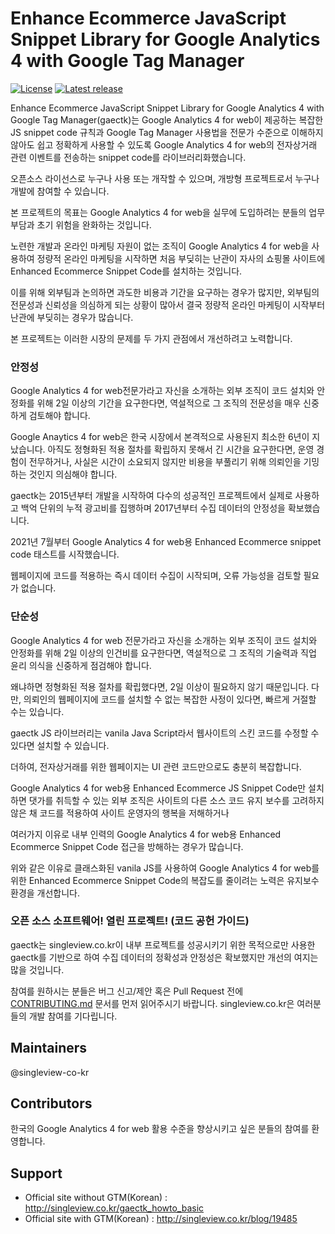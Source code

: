 Enhance Ecommerce JavaScript Snippet Library for Google Analytics 4 with Google Tag Manager
============

[![License](http://img.shields.io/badge/license-GNU%20LGPL-brightgreen.svg)](http://www.gnu.org/licenses/gpl.html)
[![Latest release](https://img.shields.io/github/v/release/singleview-co-kr/gaectk.svg)](https://github.com/singleview-co-kr/gaectk/releases)

Enhance Ecommerce JavaScript Snippet Library for Google Analytics 4 with Google Tag Manager(gaectk)는 Google Analytics 4 for web이 제공하는 복잡한 JS snippet code 규칙과 Google Tag Manager 사용법을 전문가 수준으로 이해하지 않아도 쉽고 정확하게 사용할 수 있도록 Google Analytics 4 for web의 전자상거래 관련 이벤트를 전송하는 snippet code를 라이브러리화했습니다.

오픈소스 라이선스로 누구나 사용 또는 개작할 수 있으며, 개방형 프로젝트로서 누구나 개발에 참여할 수 있습니다. 

본 프로젝트의 목표는 Google Analytics 4 for web을 실무에 도입하려는 분들의 업무 부담과 초기 위험을 완화하는 것입니다.

노련한 개발과 온라인 마케팅 자원이 없는 조직이 Google Analytics 4 for web을 사용하여 정량적 온라인 마케팅을 시작하면 처음 부딪히는 난관이 자사의 쇼핑몰 사이트에 Enhanced Ecommerce Snippet Code를 설치하는 것입니다.

이를 위해 외부팀과 논의하면 과도한 비용과 기간을 요구하는 경우가 많지만, 외부팀의 전문성과 신뢰성을 의심하게 되는 상황이 많아서 결국 정량적 온라인 마케팅이 시작부터 난관에 부딪히는 경우가 많습니다.

본 프로젝트는 이러한 시장의 문제를 두 가지 관점에서 개선하려고 노력합니다.

### 안정성

Google Analytics 4 for web전문가라고 자신을 소개하는 외부 조직이 코드 설치와 안정화를 위해 2일 이상의 기간을 요구한다면, 역설적으로 그 조직의 전문성을 매우 신중하게 검토해야 합니다.

Google Anaytics 4 for web은 한국 시장에서 본격적으로 사용된지 최소한 6년이 지났습니다. 아직도 정형화된 적용 절차를 확립하지 못해서 긴 시간을 요구한다면, 운영 경험이 전무하거나, 사실은 시간이 소요되지 않지만 비용을 부풀리기 위해 의뢰인을 기밍하는 것인지 의심해야 합니다.

gaectk는 2015년부터 개발을 시작하여 다수의 성공적인 프로젝트에서 실제로 사용하고 백억 단위의 누적 광고비를 집행하며 2017년부터 수집 데이터의 안정성을 확보했습니다.

2021년 7월부터 Google Analytics 4 for web용 Enhanced Ecommerce snippet code 태스트를 시작했습니다.

웹페이지에 코드를 적용하는 즉시 데이터 수집이 시작되며, 오류 가능성을 검토할 필요가 없습니다.

### 단순성

Google Analytics 4 for web 전문가라고 자신을 소개하는 외부 조직이 코드 설치와 안정화를 위해 2일 이상의 인건비를 요구한다면, 역설적으로 그 조직의 기술력과 직업 윤리 의식을 신중하게 점검해야 합니다.

왜냐하면 정형화된 적용 절차를 확립했다면, 2일 이상이 필요하지 않기 때문입니다. 다만, 의뢰인의 웹페이지에 코드를 설치할 수 없는 복잡한 사정이 있다면, 빠르게 거절할 수는 있습니다.

gaectk JS 라이브러리는 vanila Java Script라서 웹사이트의 스킨 코드를 수정할 수 있다면 설치할 수 있습니다.

더하여, 전자상거래를 위한 웹페이지는 UI 관련 코드만으로도 충분히 복잡합니다. 

Google Analytics 4 for web용 Enhanced Ecommerce JS Snippet Code만 설치하면 댓가를 취득할 수 있는 외부 조직은 사이트의 다른 소스 코드 유지 보수를 고려하지 않은 채 코드를 적용하여 사이트 운영자의 행복을 저해하거나

여러가지 이유로 내부 인력의 Google Analytics 4 for web용 Enhanced Ecommerce Snippet Code 접근을 방해하는 경우가 많습니다.

위와 같은 이유로 클래스화된 vanila JS를 사용하여 Google Analytics 4 for web를 위한 Enhanced Ecommerce Snippet Code의 복잡도를 줄이려는 노력은 유지보수 환경을 개선합니다.

### 오픈 소스 소프트웨어! 열린 프로젝트! (코드 공헌 가이드)

gaectk는 singleview.co.kr이 내부 프로젝트를 성공시키기 위한 목적으로만 사용한 gaectk를 기반으로 하여 수집 데이터의 정확성과 안정성은 확보했지만 개선의 여지는 많을 것입니다.

참여를 원하시는 분들은 버그 신고/제안 혹은 Pull Request 전에 [CONTRIBUTING.md](./CONTRIBUTING.md) 문서를 먼저 읽어주시기 바랍니다.
singleview.co.kr은 여러분들의 개발 참여를 기다립니다.

## Maintainers
@singleview-co-kr

## Contributors
한국의 Google Analytics 4 for web 활용 수준을 향상시키고 싶은 분들의 참여를 환영합니다.

## Support
* Official site without GTM(Korean) : http://singleview.co.kr/gaectk_howto_basic
* Official site with GTM(Korean) : http://singleview.co.kr/blog/19485
